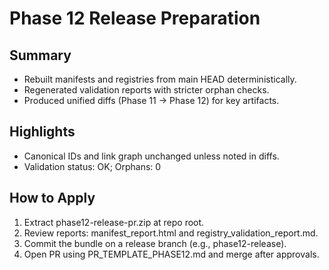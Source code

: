 # Phase 12 Release Preparation

## Summary
- Rebuilt manifests and registries from main HEAD deterministically.
- Regenerated validation reports with stricter orphan checks.
- Produced unified diffs (Phase 11 → Phase 12) for key artifacts.

## Highlights
- Canonical IDs and link graph unchanged unless noted in diffs.
- Validation status: OK; Orphans: 0

## How to Apply
1. Extract phase12-release-pr.zip at repo root.
2. Review reports: manifest_report.html and registry_validation_report.md.
3. Commit the bundle on a release branch (e.g., phase12-release).
4. Open PR using PR_TEMPLATE_PHASE12.md and merge after approvals.
